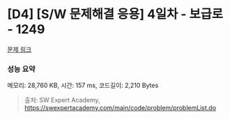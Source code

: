 # [D4] [S/W 문제해결 응용] 4일차 - 보급로 - 1249 

[문제 링크](https://swexpertacademy.com/main/code/problem/problemDetail.do?contestProbId=AV15QRX6APsCFAYD) 

### 성능 요약

메모리: 28,760 KB, 시간: 157 ms, 코드길이: 2,210 Bytes



> 출처: SW Expert Academy, https://swexpertacademy.com/main/code/problem/problemList.do